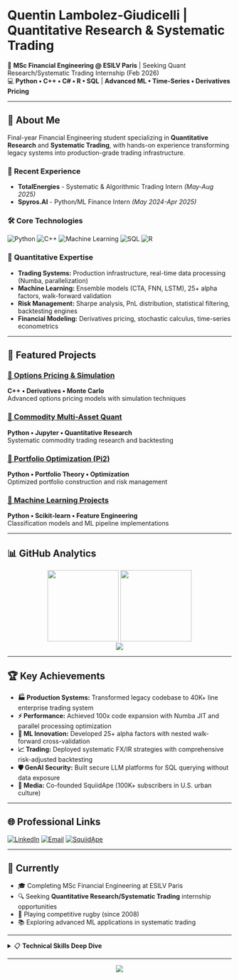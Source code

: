 # Quentin Lambolez-Giudicelli | Quantitative Research & Systematic Trading

🎯 **MSc Financial Engineering @ ESILV Paris** | Seeking Quant Research/Systematic Trading Internship (Feb 2026)  
💻 **Python • C++ • C# • R • SQL** | **Advanced ML • Time-Series • Derivatives Pricing**

---

## 👋 About Me

Final-year Financial Engineering student specializing in **Quantitative Research** and **Systematic Trading**, with hands-on experience transforming legacy systems into production-grade trading infrastructure.

### 🏢 **Recent Experience**
- **TotalEnergies** - Systematic & Algorithmic Trading Intern *(May-Aug 2025)*
- **Spyros.AI** - Python/ML Finance Intern *(May 2024-Apr 2025)*

### 🛠️ **Core Technologies**
![Python](https://img.shields.io/badge/Python-3776AB?style=for-the-badge&logo=python&logoColor=white)
![C++](https://img.shields.io/badge/C++-00599C?style=for-the-badge&logo=c%2B%2B&logoColor=white)
![Machine Learning](https://img.shields.io/badge/Machine%20Learning-FF6F00?style=for-the-badge&logo=tensorflow&logoColor=white)
![SQL](https://img.shields.io/badge/SQL-4479A1?style=for-the-badge&logo=mysql&logoColor=white)
![R](https://img.shields.io/badge/R-276DC3?style=for-the-badge&logo=r&logoColor=white)

### 🎯 **Quantitative Expertise**
- **Trading Systems:** Production infrastructure, real-time data processing (Numba, parallelization)
- **Machine Learning:** Ensemble models (CTA, FNN, LSTM), 25+ alpha factors, walk-forward validation
- **Risk Management:** Sharpe analysis, PnL distribution, statistical filtering, backtesting engines
- **Financial Modeling:** Derivatives pricing, stochastic calculus, time-series econometrics

---

## 🚀 **Featured Projects**

### [🔗 Options Pricing & Simulation](https://github.com/IrishRugbyman/options-pricing-and-simulation)
**C++ • Derivatives • Monte Carlo**  
Advanced options pricing models with simulation techniques

### [🔗 Commodity Multi-Asset Quant](https://github.com/IrishRugbyman/commo-multiasset-quant)
**Python • Jupyter • Quantitative Research**  
Systematic commodity trading research and backtesting

### [🔗 Portfolio Optimization (Pi2)](https://github.com/IrishRugbyman/Pi2)
**Python • Portfolio Theory • Optimization**  
Optimized portfolio construction and risk management

### [🔗 Machine Learning Projects](https://github.com/IrishRugbyman/iris-titanic-ml)
**Python • Scikit-learn • Feature Engineering**  
Classification models and ML pipeline implementations

---

## 📊 **GitHub Analytics**

<div align="center">
  <img height="160em" src="https://github-readme-stats.vercel.app/api?username=IrishRugbyman&show_icons=true&theme=tokyonight&hide_border=true&include_all_commits=true&count_private=true"/>
  <img height="160em" src="https://github-readme-stats.vercel.app/api/top-langs/?username=IrishRugbyman&layout=compact&theme=tokyonight&hide_border=true"/>
</div>

<div align="center">
  <img src="https://github-readme-streak-stats.herokuapp.com/?user=IrishRugbyman&theme=tokyonight&hide_border=true"/>
</div>

---

## 🏆 **Key Achievements**

- **🏭 Production Systems:** Transformed legacy codebase to 40K+ line enterprise trading system
- **⚡ Performance:** Achieved 100x code expansion with Numba JIT and parallel processing optimization
- **🤖 ML Innovation:** Developed 25+ alpha factors with nested walk-forward cross-validation
- **📈 Trading:** Deployed systematic FX/IR strategies with comprehensive risk-adjusted backtesting
- **🛡️ GenAI Security:** Built secure LLM platforms for SQL querying without data exposure
- **📰 Media:** Co-founded SquiidApe (100K+ subscribers in U.S. urban culture)

---

## 🌐 **Professional Links**

[![LinkedIn](https://img.shields.io/badge/LinkedIn-0077B5?style=for-the-badge&logo=linkedin&logoColor=white)](https://www.linkedin.com/in/quentin-lambolez/)
[![Email](https://img.shields.io/badge/Email-D14836?style=for-the-badge&logo=gmail&logoColor=white)](mailto:quentin.lambolez@edu.devinci.fr)
[![SquiidApe](https://img.shields.io/badge/SquiidApe-FF4500?style=for-the-badge&logo=reddit&logoColor=white)](https://www.linkedin.com/company/93077055/)

---

## 🌱 **Currently**

- 🎓 Completing MSc Financial Engineering at ESILV Paris
- 🔍 Seeking **Quantitative Research/Systematic Trading** internship opportunities
- 🏉 Playing competitive rugby (since 2008)
- 📚 Exploring advanced ML applications in systematic trading

---

<details>
<summary>📋 <strong>Technical Skills Deep Dive</strong></summary>

### **Programming Languages**
- **Python:** Production systems, ML pipelines, backtesting frameworks
- **C++:** High-performance computing, derivatives pricing models
- **R:** Econometrics, statistical analysis, time-series modeling
- **SQL:** Database optimization, complex financial data queries
- **C#/.NET:** Enterprise applications and financial tools

### **Financial Engineering**
- **Derivatives:** Pricing models, Greeks calculation, hedging strategies
- **Risk Management:** VaR, stress testing, portfolio optimization
- **Time Series:** ARIMA, GARCH, state-space models, regime detection
- **Machine Learning:** Feature engineering, ensemble methods, cross-validation

### **Tools & Frameworks**
- **ML:** Scikit-learn, TensorFlow, Optuna, Numba
- **Data:** Pandas, NumPy, Milvus, Bloomberg Terminal
- **Dev:** Git, Linux, LaTeX, FastAPI, LangChain
- **Finance:** Quantlib, Bloomberg APIs, market data processing

</details>

---

<div align="center">
  <img src="https://visitor-badge.glitch.me/badge?page_id=IrishRugbyman.IrishRugbyman&style=flat-square&color=0088cc"/>
</div>
